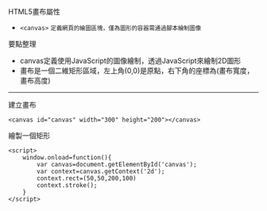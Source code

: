 HTML5畫布屬性
- `<canvas>` <small>定義網頁的繪圖區塊，僅為圖形的容器需通過腳本繪制圖像</small>

要點整理
- canvas定義使用JavaScript的圖像繪制，透過JavaScript來繪制2D圖形
- 畫布是一個二維矩形區域，左上角(0,0)是原點，右下角的座標為(畫布寬度，畫布高度)

---

建立畫布
```
<canvas id="canvas" width="300" height="200"></canvas>
```

繪製一個矩形
```
<script>
	window.onload=function(){
		var canvas=document.getElementById('canvas');
		var context=canvas.getContext('2d');
		context.rect=(50,50,200,100)
		context.stroke();
	}
</script>
```